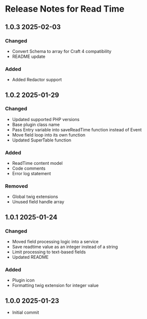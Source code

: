# Release Notes for Read Time

## 1.0.3 2025-02-03

### Changed

- Convert Schema to array for Craft 4 compatibility
- README update

### Added

- Added Redactor support

## 1.0.2 2025-01-29

### Changed

- Updated supported PHP versions
- Base plugin class name
- Pass Entry variable into saveReadTime function instead of Event 
- Move field loop into its own function
- Updated SuperTable function

### Added

- ReadTime content model
- Code comments
- Error log statement

### Removed

- Global twig extensions
- Unused field handle array

## 1.0.1 2025-01-24

### Changed

- Moved field processing logic into a service
- Save readtime value as an integer instead of a string
- Limit processing to text-based fields
- Updated README

### Added

- Plugin icon
- Formatting twig extension for integer value

## 1.0.0 2025-01-23

- Initial commit
